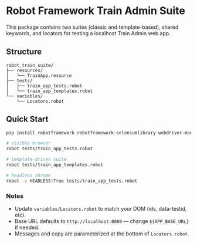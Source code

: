 # Robot Framework Train Admin Suite

This package contains two suites (classic and template-based), shared keywords, and locators for testing a localhost Train Admin web app.

## Structure
```
robot_train_suite/
├── resources/
│   └── TrainApp.resource
├── tests/
│   ├── train_app_tests.robot
│   └── train_app_templates.robot
└── variables/
    └── Locators.robot
```

## Quick Start

```bash
pip install robotframework robotframework-seleniumlibrary webdriver-manager

# visible browser
robot tests/train_app_tests.robot

# template-driven suite
robot tests/train_app_templates.robot

# headless chrome
robot -v HEADLESS:True tests/train_app_tests.robot
```

### Notes
- Update `variables/Locators.robot` to match your DOM (ids, data-testid, etc).
- Base URL defaults to `http://localhost:8080` — change `${APP_BASE_URL}` if needed.
- Messages and copy are parameterized at the bottom of `Locators.robot`.
